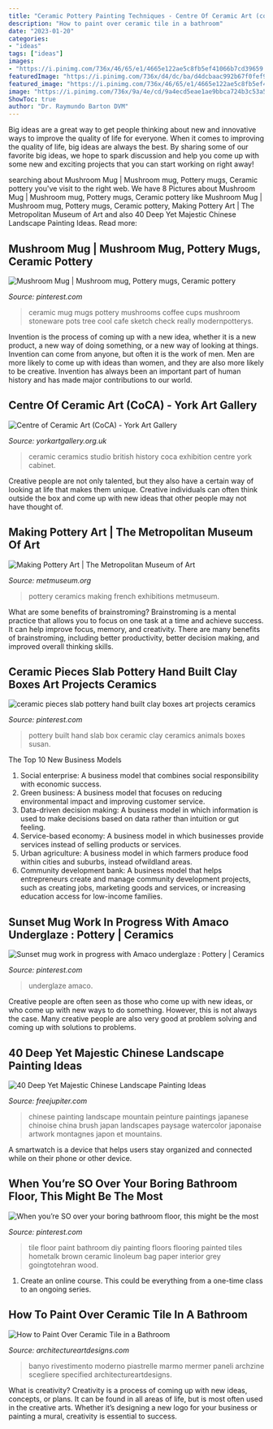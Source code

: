```yaml
---
title: "Ceramic Pottery Painting Techniques - Centre Of Ceramic Art (coca)"
description: "How to paint over ceramic tile in a bathroom"
date: "2023-01-20"
categories:
- "ideas"
tags: ["ideas"]
images:
- "https://i.pinimg.com/736x/46/65/e1/4665e122ae5c8fb5ef41066b7cd39659.jpg"
featuredImage: "https://i.pinimg.com/736x/d4/dc/ba/d4dcbaac992b67f0fef98e875ce8f5d8.jpg"
featured_image: "https://i.pinimg.com/736x/46/65/e1/4665e122ae5c8fb5ef41066b7cd39659.jpg"
image: "https://i.pinimg.com/736x/9a/4e/cd/9a4ecd5eae1ae9bbca724b3c53a568c1.jpg"
ShowToc: true
author: "Dr. Raymundo Barton DVM"
---
```



Big ideas are a great way to get people thinking about new and innovative ways to improve the quality of life for everyone. When it comes to improving the quality of life, big ideas are always the best. By sharing some of our favorite big ideas, we hope to spark discussion and help you come up with some new and exciting projects that you can start working on right away!

	

		
searching about Mushroom Mug | Mushroom mug, Pottery mugs, Ceramic pottery you've visit to the right web. We have 8 Pictures about Mushroom Mug | Mushroom mug, Pottery mugs, Ceramic pottery like Mushroom Mug | Mushroom mug, Pottery mugs, Ceramic pottery, Making Pottery Art | The Metropolitan Museum of Art and also 40 Deep Yet Majestic Chinese Landscape Painting Ideas. Read more:
		
    
## Mushroom Mug | Mushroom Mug, Pottery Mugs, Ceramic Pottery

<img loading=lazy src="https://i.pinimg.com/originals/13/3d/ce/133dce27123356939422c68b0d8226a0.jpg" onerror="this.onerror=null;this.src='https://tse2.mm.bing.net/th?id=OIP.Vxttz7AACnf3Z9-a9NFkuwHaLH&amp;pid=15.1';" alt="Mushroom Mug | Mushroom mug, Pottery mugs, Ceramic pottery">

_Source: pinterest.com_

>ceramic mug mugs pottery mushrooms coffee cups mushroom stoneware pots tree cool cafe sketch check really modernpotterys. 

	

Invention is the process of coming up with a new idea, whether it is a new product, a new way of doing something, or a new way of looking at things. Invention can come from anyone, but often it is the work of men. Men are more likely to come up with ideas than women, and they are also more likely to be creative. Invention has always been an important part of human history and has made major contributions to our world.

    
## Centre Of Ceramic Art (CoCA) - York Art Gallery

<img loading=lazy src="https://www.yorkartgallery.org.uk/wp-content/uploads/sites/5/2015/07/Murray-Cabinet-3-1280x853.jpg" onerror="this.onerror=null;this.src='https://tse1.mm.bing.net/th?id=OIP.eHWmL-jdUV2yRseqMeKIcQHaE7&amp;pid=15.1';" alt="Centre of Ceramic Art (CoCA) - York Art Gallery">

_Source: yorkartgallery.org.uk_

>ceramic ceramics studio british history coca exhibition centre york cabinet. 

	

Creative people are not only talented, but they also have a certain way of looking at life that makes them unique. Creative individuals can often think outside the box and come up with new ideas that other people may not have thought of.

    
## Making Pottery Art | The Metropolitan Museum Of Art

<img loading=lazy src="http://www.metmuseum.org/-/media/images/exhibitions/2014/making-pottery-art/makingpotteryart_webasset_1535x1535.jpg" onerror="this.onerror=null;this.src='https://tse4.mm.bing.net/th?id=OIP.jGGLtDn_w1NW5Q2dtpZPpgHaHa&amp;pid=15.1';" alt="Making Pottery Art | The Metropolitan Museum of Art">

_Source: metmuseum.org_

>pottery ceramics making french exhibitions metmuseum. 

	

What are some benefits of brainstroming?
Brainstroming is a mental practice that allows you to focus on one task at a time and achieve success. It can help improve focus, memory, and creativity. There are many benefits of brainstroming, including better productivity, better decision making, and improved overall thinking skills.

    
## Ceramic Pieces Slab Pottery Hand Built Clay Boxes Art Projects Ceramics

<img loading=lazy src="https://i.pinimg.com/736x/9a/4e/cd/9a4ecd5eae1ae9bbca724b3c53a568c1.jpg" onerror="this.onerror=null;this.src='https://tse1.mm.bing.net/th?id=OIP.jTEQoDNyeyUmTvFFGkNy6QHaJ3&amp;pid=15.1';" alt="ceramic pieces slab pottery hand built clay boxes art projects ceramics">

_Source: pinterest.com_

>pottery built hand slab box ceramic clay ceramics animals boxes susan. 

	

The Top 10 New Business Models
1. Social enterprise: A business model that combines social responsibility with economic success.
2. Green business: A business model that focuses on reducing environmental impact and improving customer service.
3. Data-driven decision making: A business model in which information is used to make decisions based on data rather than intuition or gut feeling.
4. Service-based economy: A business model in which businesses provide services instead of selling products or services. 
5. Urban agriculture: A business model in which farmers produce food within cities and suburbs, instead ofwildland areas. 
6. Community development bank: A business model that helps entrepreneurs create and manage community development projects, such as creating jobs, marketing goods and services, or increasing education access for low-income families.

    
## Sunset Mug Work In Progress With Amaco Underglaze : Pottery | Ceramics

<img loading=lazy src="https://i.pinimg.com/736x/d4/dc/ba/d4dcbaac992b67f0fef98e875ce8f5d8.jpg" onerror="this.onerror=null;this.src='https://tse1.mm.bing.net/th?id=OIP.dzTRobnCLXR7JKdzpy3P9wHaJQ&amp;pid=15.1';" alt="Sunset mug work in progress with Amaco underglaze : Pottery | Ceramics">

_Source: pinterest.com_

>underglaze amaco. 

	

Creative people are often seen as those who come up with new ideas, or who come up with new ways to do something. However, this is not always the case. Many creative people are also very good at problem solving and coming up with solutions to problems.

    
## 40 Deep Yet Majestic Chinese Landscape Painting Ideas

<img loading=lazy src="http://www.freejupiter.com/wp-content/uploads/2018/04/Chinese-Landscape-Painting-Ideas-15.jpg" onerror="this.onerror=null;this.src='https://tse4.mm.bing.net/th?id=OIP.5_jhMkWayE_Z1I_4M741lgHaKr&amp;pid=15.1';" alt="40 Deep Yet Majestic Chinese Landscape Painting Ideas">

_Source: freejupiter.com_

>chinese painting landscape mountain peinture paintings japanese chinoise china brush japan landscapes paysage watercolor japonaise artwork montagnes japon et mountains. 

	

A smartwatch is a device that helps users stay organized and connected while on their phone or other device.

    
## When You’re SO Over Your Boring Bathroom Floor, This Might Be The Most

<img loading=lazy src="https://i.pinimg.com/736x/46/65/e1/4665e122ae5c8fb5ef41066b7cd39659.jpg" onerror="this.onerror=null;this.src='https://tse4.mm.bing.net/th?id=OIP.uhrq73GziBvZEXfP9GZFzwHaJ3&amp;pid=15.1';" alt="When you’re SO over your boring bathroom floor, this might be the most">

_Source: pinterest.com_

>tile floor paint bathroom diy painting floors flooring painted tiles hometalk brown ceramic linoleum bag paper interior grey goingtotehran wood. 

	

1. Create an online course. This could be everything from a one-time class to an ongoing series.

    
## How To Paint Over Ceramic Tile In A Bathroom

<img loading=lazy src="https://www.architectureartdesigns.com/wp-content/uploads/2016/05/8-52.jpg" onerror="this.onerror=null;this.src='https://tse1.mm.bing.net/th?id=OIP.2cCKx9ImOquel_HLK4BSSQHaFj&amp;pid=15.1';" alt="How to Paint Over Ceramic Tile in a Bathroom">

_Source: architectureartdesigns.com_

>banyo rivestimento moderno piastrelle marmo mermer paneli archzine scegliere specified architectureartdesigns. 

	

What is creativity?
Creativity is a process of coming up with new ideas, concepts, or plans. It can be found in all areas of life, but is most often used in the creative arts. Whether it’s designing a new logo for your business or painting a mural, creativity is essential to success.

